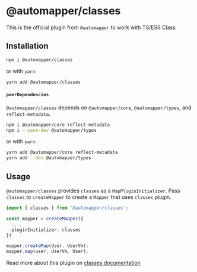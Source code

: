 # @automapper/classes

This is the official plugin from `@automapper` to work with TS/ES6 Class

## Installation

```sh
npm i @automapper/classes
```

or with `yarn`:

```sh
yarn add @automapper/classes
```

#### `peerDependencies`

`@automapper/classes` depends on `@automapper/core`, `@automapper/types`, and `reflect-metadata`.

```sh
npm i @automapper/core reflect-metadata
npm i --save-dev @automapper/types
```

or with `yarn`:

```sh
yarn add @automapper/core reflect-metadata
yarn add --dev @automapper/types
```

## Usage

`@automapper/classes` provides `classes` as a `MapPluginInitializer`. Pass `classes` to `createMapper` to create
a `Mapper` that uses `classes` plugin.

```ts
import { classes } from '@automapper/classes';

const mapper = createMapper({
  ...,
  pluginInitializer: classes
})

mapper.createMap(User, UserVm);
mapper.map(user, UserVm, User);
```

Read more about this plugin on [classes documentation](https://automapperts.netlify.app/docs/plugins-system/introduce-to-classes)
